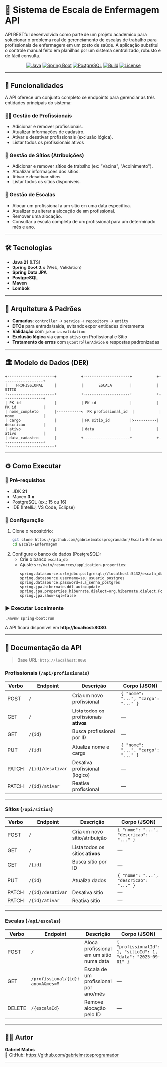 # 🏥 Sistema de Escala de Enfermagem API

API RESTful desenvolvida como parte de um projeto acadêmico para solucionar o problema real de gerenciamento de escalas de trabalho para profissionais de enfermagem em um posto de saúde. A aplicação substitui o controle manual feito em planilhas por um sistema centralizado, robusto e de fácil consulta.

<p align="center">
  <a href="#-tecnologias"><img alt="Java" src="https://img.shields.io/badge/Java-21-blue"/></a>
  <a href="#-tecnologias"><img alt="Spring Boot" src="https://img.shields.io/badge/Spring%20Boot-3.x-brightgreen"/></a>
  <a href="#-tecnologias"><img alt="PostgreSQL" src="https://img.shields.io/badge/PostgreSQL-16-blue"/></a>
  <a href="#-como-executar"><img alt="Build" src="https://img.shields.io/badge/Build-Maven-orange"/></a>
  <a href="#-licenca"><img alt="License" src="https://img.shields.io/badge/license-MIT-lightgrey"/></a>
</p>

---

## 🚀 Funcionalidades
A API oferece um conjunto completo de endpoints para gerenciar as três entidades principais do sistema:

### 👩‍⚕️ Gestão de Profissionais
- Adicionar e remover profissionais.
- Atualizar informações de cadastro.
- Ativar e desativar profissionais (exclusão lógica).
- Listar todos os profissionais ativos.

### 🏢 Gestão de Sítios (Atribuições)
- Adicionar e remover sítios de trabalho (ex: "Vacina", "Acolhimento").
- Atualizar informações dos sítios.
- Ativar e desativar sítios.
- Listar todos os sítios disponíveis.

### 📅 Gestão de Escalas
- Alocar um profissional a um sítio em uma data específica.
- Atualizar ou alterar a alocação de um profissional.
- Remover uma alocação.
- Consultar a escala completa de um profissional para um determinado mês e ano.

---

## 🛠 Tecnologias
- **Java 21** (LTS)
- **Spring Boot 3.x** (Web, Validation)
- **Spring Data JPA**
- **PostgreSQL**
- **Maven**
- **Lombok**

---

## 🧱 Arquitetura & Padrões
- **Camadas**: `controller` → `service` → `repository` → `entity`
- **DTOs** para entrada/saída, evitando expor entidades diretamente
- **Validação** com `jakarta.validation`
- **Exclusão lógica** via campo `ativo` em Profissional e Sítio
- **Tratamento de erros** com `@ControllerAdvice` e respostas padronizadas

---

## 🏛 Modelo de Dados (DER)
```
+---------------------+           +---------------------+           +------------------+
|    PROFISSIONAL     |           |       ESCALA        |           |      SITIO       |
+---------------------+           +---------------------+           +------------------+
| PK id               |           | PK id               |           | PK id            |
| nome_completo       |-----------<| FK profissional_id  |           | nome             |
| cargo               |           | FK sitio_id         |>----------| descricao        |
| ativo               |           | data                |           | ativo            |
| data_cadastro       |           +---------------------+           +------------------+
+---------------------+
```

---

## ⚙️ Como Executar

### 🔑 Pré-requisitos
- JDK **21**
- Maven **3.x**
- PostgreSQL (ex.: 15 ou 16)
- IDE (IntelliJ, VS Code, Eclipse)

### 🧩 Configuração
1. Clone o repositório:
   ```bash
   git clone https://github.com/gabrielmatosprogramador/Escala-Enfermagem
   cd Escala-Enfermagem
   ```
2. Configure o banco de dados (PostgreSQL):
   - Crie o banco `escala_db`
   - Ajuste `src/main/resources/application.properties`:
     ```properties
     spring.datasource.url=jdbc:postgresql://localhost:5432/escala_db
     spring.datasource.username=seu_usuario_postgres
     spring.datasource.password=sua_senha_postgres
     spring.jpa.hibernate.ddl-auto=update
     spring.jpa.properties.hibernate.dialect=org.hibernate.dialect.PostgreSQLDialect
     spring.jpa.show-sql=false
     ```

### ▶️ Executar Localmente
```bash
./mvnw spring-boot:run
```
A API ficará disponível em **http://localhost:8080**.

---

## 📖 Documentação da API

> Base URL: `http://localhost:8080`

### Profissionais (`/api/profissionais`)

| Verbo | Endpoint | Descrição | Corpo (JSON) |
|------|----------|-----------|--------------|
| POST | `/` | Cria um novo profissional | `{ "nome": "...", "cargo": "..." }` |
| GET  | `/` | Lista todos os profissionais **ativos** | — |
| GET  | `/{id}` | Busca profissional por ID | — |
| PUT  | `/{id}` | Atualiza nome e cargo | `{ "nome": "...", "cargo": "..." }` |
| PATCH| `/{id}/desativar` | Desativa profissional (lógico) | — |
| PATCH| `/{id}/ativar` | Reativa profissional | — |

---

### Sítios (`/api/sitios`)

| Verbo | Endpoint | Descrição | Corpo (JSON) |
|------|----------|-----------|--------------|
| POST | `/` | Cria um novo sítio/atribuição | `{ "nome": "...", "descricao": "..." }` |
| GET  | `/` | Lista todos os sítios **ativos** | — |
| GET  | `/{id}` | Busca sítio por ID | — |
| PUT  | `/{id}` | Atualiza dados | `{ "nome": "...", "descricao": "..." }` |
| PATCH| `/{id}/desativar` | Desativa sítio | — |
| PATCH| `/{id}/ativar` | Reativa sítio | — |

---

### Escalas (`/api/escalas`)

| Verbo | Endpoint | Descrição | Corpo (JSON) |
|------|----------|-----------|--------------|
| POST | `/` | Aloca profissional em um sítio numa data | `{ "profissionalId": 1, "sitioId": 1, "data": "2025-09-01" }` |
| GET  | `/profissional/{id}?ano=A&mes=M` | Escala de um profissional por ano/mês | — |
| DELETE | `/{escalaId}` | Remove alocação pelo ID | — |

---

## 👨‍💻 Autor
**Gabriel Matos**  
🔗 GitHub: https://github.com/gabrielmatosprogramador

---
